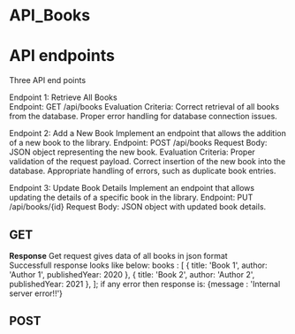 # API_Books
# API endpoints

Three API end points</br>

Endpoint 1: Retrieve All Books </br>
Endpoint: GET /api/books
Evaluation Criteria:
Correct retrieval of all books from the database.
Proper error handling for database connection issues.

Endpoint 2: Add a New Book
Implement an endpoint that allows the addition of a new book to the library.
Endpoint: POST /api/books
Request Body: JSON object representing the new book.
Evaluation Criteria:
Proper validation of the request payload.
Correct insertion of the new book into the database.
Appropriate handling of errors, such as duplicate book entries.

Endpoint 3: Update Book Details
Implement an endpoint that allows updating the details of a specific book in the library.
Endpoint: PUT /api/books/{id}
Request Body: JSON object with updated book details.

## GET
**Response** 
Get request gives data of all books in json format</br>
Successfull response looks like below:
books : [
  { title: 'Book 1', author: 'Author 1', publishedYear: 2020 },
  { title: 'Book 2', author: 'Author 2', publishedYear: 2021 },
];
if any error then response is:
{message : 'Internal server error!!'}




## POST

